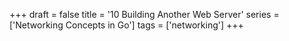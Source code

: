 +++
draft = false
title = '10 Building Another Web Server'
series = ['Networking Concepts in Go']
tags = ['networking']
+++